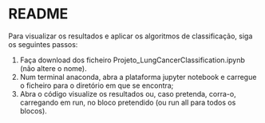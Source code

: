 # README

Para visualizar os resultados e aplicar os algoritmos de classificação, siga os seguintes passos:

1. Faça download dos ficheiro Projeto_LungCancerClassification.ipynb (não altere o nome).
2. Num terminal anaconda, abra a plataforma jupyter notebook e carregue o ficheiro para o diretório em que se encontra;
3. Abra o código visualize os resultados ou, caso pretenda, corra-o, carregando em run, no bloco pretendido (ou run all para todos os blocos).
